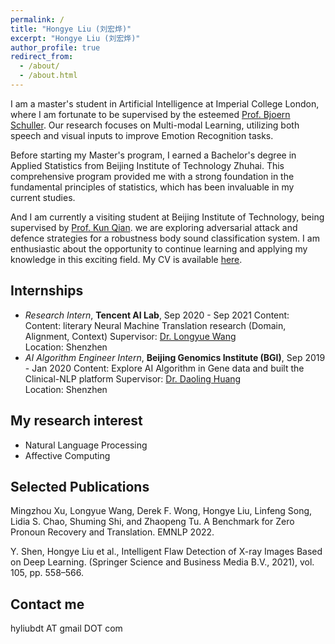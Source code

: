 ```yaml
---
permalink: /
title: "Hongye Liu (刘宏烨)"
excerpt: "Hongye Liu (刘宏烨)"
author_profile: true
redirect_from: 
  - /about/
  - /about.html
---
```


I am a master's student in Artificial Intelligence at Imperial College London, where I am fortunate to be supervised by the esteemed [Prof. Bjoern Schuller](http://www.schuller.one/). Our research focuses on Multi-modal Learning, utilizing both speech and visual inputs to improve Emotion Recognition tasks.

Before starting my Master's program, I earned a Bachelor's degree in Applied Statistics from Beijing Institute of Technology Zhuhai. This comprehensive program provided me with a strong foundation in the fundamental principles of statistics, which has been invaluable in my current studies.

And I am currently a visiting student at Beijing Institute of Technology, being supervised by [Prof. Kun Qian](https://eecsqian.com/). we are exploring adversarial attack and defence strategies for a robustness body sound classification system. I am enthusiastic about the opportunity to continue learning and applying my knowledge in this exciting field. My CV is available [here](https://hyfred.github.io/files/CV.pdf).

## Internships
- *Research Intern*, **Tencent AI Lab**, Sep 2020 - Sep 2021
  Content: Content: literary Neural Machine Translation research (Domain, Alignment, Context)
  Supervisor: [Dr. Longyue Wang](http://www.longyuewang.com/)\
  Location: Shenzhen
- *AI Algorithm Engineer Intern*, **Beijing Genomics Institute (BGI)**, Sep 2019 - Jan 2020
  Content: Explore AI Algorithm in Gene data and built the Clinical-NLP platform
  Supervisor: [Dr. Daoling Huang](https://scholar.google.com/citations?user=4Y4DcQkAAAAJ&hl=en) \
  Location: Shenzhen

## My research interest
*  Natural Language Processing
*  Affective Computing

## Selected Publications
Mingzhou Xu, Longyue Wang, Derek F. Wong, Hongye Liu, Linfeng Song, Lidia S. Chao, Shuming Shi, and Zhaopeng 
Tu. A Benchmark for Zero Pronoun Recovery and Translation. EMNLP 2022.

Y. Shen, Hongye Liu et al., Intelligent Flaw Detection of X-ray Images Based on Deep Learning. (Springer Science and Business Media B.V., 2021), vol. 105, pp. 558–566.

## Contact me
hyliubdt AT gmail DOT com

